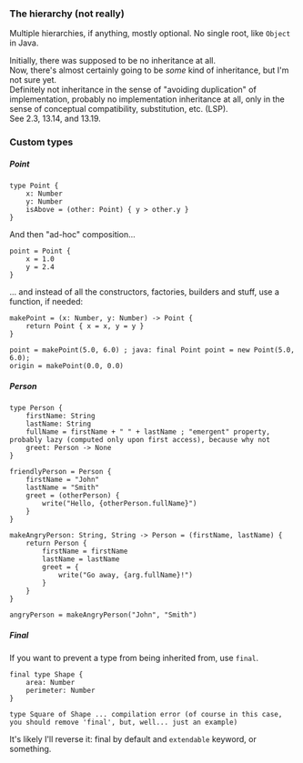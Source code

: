 ### The hierarchy (not really)

Multiple hierarchies, if anything, mostly optional. No single root, like `Object` in Java.

Initially, there was supposed to be no inheritance at all.\
Now, there's almost certainly going to be _some_ kind of inheritance, but I'm not sure yet.\
Definitely not inheritance in the sense of "avoiding duplication" of implementation, probably no implementation inheritance at all,
only in the sense of conceptual compatibility, substitution, etc. (LSP).\
See 2.3, 13.14, and 13.19.

### Custom types

##### Point

```
type Point {
    x: Number
    y: Number
    isAbove = (other: Point) { y > other.y }
}
```

And then "ad-hoc" composition...

```
point = Point {
    x = 1.0
    y = 2.4
}
```

... and instead of all the constructors, factories, builders and stuff, use a function, if needed:

```
makePoint = (x: Number, y: Number) -> Point {
    return Point { x = x, y = y }
}

point = makePoint(5.0, 6.0) ; java: final Point point = new Point(5.0, 6.0);
origin = makePoint(0.0, 0.0)
```

##### Person

```
type Person {
    firstName: String
    lastName: String
    fullName = firstName + " " + lastName ; "emergent" property, probably lazy (computed only upon first access), because why not
    greet: Person -> None
}

friendlyPerson = Person {
    firstName = "John"
    lastName = "Smith"
    greet = (otherPerson) {
        write("Hello, {otherPerson.fullName}")
    }
}

makeAngryPerson: String, String -> Person = (firstName, lastName) {
    return Person {
        firstName = firstName
        lastName = lastName
        greet = {
            write("Go away, {arg.fullName}!")
        }
    }
}

angryPerson = makeAngryPerson("John", "Smith")
```

##### Final

If you want to prevent a type from being inherited from, use `final`.

```
final type Shape {
    area: Number
    perimeter: Number
}

type Square of Shape ... compilation error (of course in this case, you should remove 'final', but, well... just an example)
```

It's likely I'll reverse it: final by default and `extendable` keyword, or something.